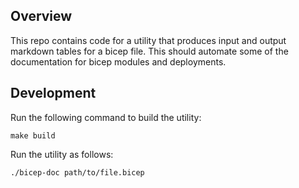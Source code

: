 ## Overview

This repo contains code for a utility that produces input and output markdown tables for a bicep file.
This should automate some of the documentation for bicep modules and deployments.

## Development

Run the following command to build the utility:
```
make build
```

Run the utility as follows:
```
./bicep-doc path/to/file.bicep
```
